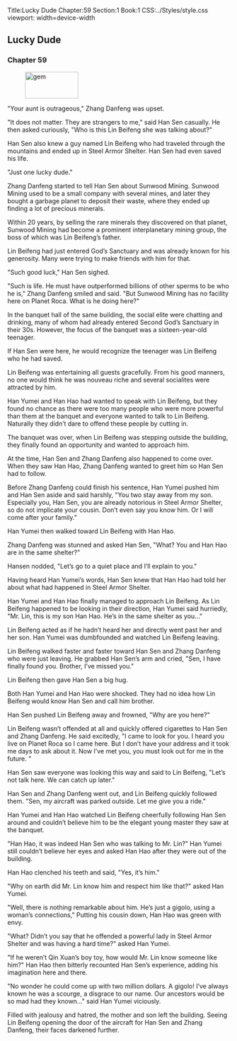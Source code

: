Title:Lucky Dude
Chapter:59
Section:1
Book:1
CSS:../Styles/style.css
viewport: width=device-width

## Lucky Dude
### Chapter 59

<figure>
	<img src="../Images/gem.gif" alt="gem" id="gem" width="120" height="60" />
</figure>


"Your aunt is outrageous," Zhang Danfeng was upset.

"It does not matter. They are strangers to me," said Han Sen casually. He then asked curiously, "Who is this Lin Beifeng she was talking about?"

Han Sen also knew a guy named Lin Beifeng who had traveled through the mountains and ended up in Steel Armor Shelter. Han Sen had even saved his life.

"Just one lucky dude."

Zhang Danfeng started to tell Han Sen about Sunwood Mining. Sunwood Mining used to be a small company with several mines, and later they bought a garbage planet to deposit their waste, where they ended up finding a lot of precious minerals.

Within 20 years, by selling the rare minerals they discovered on that planet, Sunwood Mining had become a prominent interplanetary mining group, the boss of which was Lin Beifeng’s father.

Lin Beifeng had just entered God’s Sanctuary and was already known for his generosity. Many were trying to make friends with him for that.

"Such good luck," Han Sen sighed.

"Such is life. He must have outperformed billions of other sperms to be who he is," Zhang Danfeng smiled and said. "But Sunwood Mining has no facility here on Planet Roca. What is he doing here?"

In the banquet hall of the same building, the social elite were chatting and drinking, many of whom had already entered Second God’s Sanctuary in their 30s. However, the focus of the banquet was a sixteen-year-old teenager.

If Han Sen were here, he would recognize the teenager was Lin Beifeng who he had saved.

Lin Beifeng was entertaining all guests gracefully. From his good manners, no one would think he was nouveau riche and several socialites were attracted by him.

Han Yumei and Han Hao had wanted to speak with Lin Beifeng, but they found no chance as there were too many people who were more powerful than them at the banquet and everyone wanted to talk to Lin Beifeng. Naturally they didn’t dare to offend these people by cutting in.

The banquet was over, when Lin Beifeng was stepping outside the building, they finally found an opportunity and wanted to approach him.

At the time, Han Sen and Zhang Danfeng also happened to come over. When they saw Han Hao, Zhang Danfeng wanted to greet him so Han Sen had to follow.

Before Zhang Danfeng could finish his sentence, Han Yumei pushed him and Han Sen aside and said harshly, "You two stay away from my son. Especially you, Han Sen, you are already notorious in Steel Armor Shelter, so do not implicate your cousin. Don’t even say you know him. Or I will come after your family."

Han Yumei then walked toward Lin Beifeng with Han Hao.

Zhang Danfeng was stunned and asked Han Sen, "What? You and Han Hao are in the same shelter?"

Hansen nodded, "Let’s go to a quiet place and I’ll explain to you."

Having heard Han Yumei’s words, Han Sen knew that Han Hao had told her about what had happened in Steel Armor Shelter.

Han Yumei and Han Hao finally managed to approach Lin Beifeng. As Lin Beifeng happened to be looking in their direction, Han Yumei said hurriedly, "Mr. Lin, this is my son Han Hao. He’s in the same shelter as you..."

Lin Beifeng acted as if he hadn’t heard her and directly went past her and her son. Han Yumei was dumbfounded and watched Lin Beifeng leaving.

Lin Beifeng walked faster and faster toward Han Sen and Zhang Danfeng who were just leaving. He grabbed Han Sen’s arm and cried, "Sen, I have finally found you. Brother, I’ve missed you."

Lin Beifeng then gave Han Sen a big hug.

Both Han Yumei and Han Hao were shocked. They had no idea how Lin Beifeng would know Han Sen and call him brother.

Han Sen pushed Lin Beifeng away and frowned, "Why are you here?"

Lin Beifeng wasn’t offended at all and quickly offered cigarettes to Han Sen and Zhang Danfeng. He said excitedly, "I came to look for you. I heard you live on Planet Roca so I came here. But I don’t have your address and it took me days to ask about it. Now I’ve met you, you must look out for me in the future. "

Han Sen saw everyone was looking this way and said to Lin Beifeng, "Let’s not talk here. We can catch up later."

Han Sen and Zhang Danfeng went out, and Lin Beifeng quickly followed them. "Sen, my aircraft was parked outside. Let me give you a ride."

Han Yumei and Han Hao watched Lin Beifeng cheerfully following Han Sen around and couldn’t believe him to be the elegant young master they saw at the banquet.

"Han Hao, it was indeed Han Sen who was talking to Mr. Lin?" Han Yumei still couldn’t believe her eyes and asked Han Hao after they were out of the building.

Han Hao clenched his teeth and said, "Yes, it’s him."

"Why on earth did Mr. Lin know him and respect him like that?" asked Han Yumei.

"Well, there is nothing remarkable about him. He’s just a gigolo, using a woman’s connections," Putting his cousin down, Han Hao was green with envy.

"What? Didn’t you say that he offended a powerful lady in Steel Armor Shelter and was having a hard time?" asked Han Yumei.

"If he weren’t Qin Xuan’s boy toy, how would Mr. Lin know someone like him?" Han Hao then bitterly recounted Han Sen’s experience, adding his imagination here and there.

"No wonder he could come up with two million dollars. A gigolo! I’ve always known he was a scourge, a disgrace to our name. Our ancestors would be so mad had they known..." said Han Yumei viciously.

Filled with jealousy and hatred, the mother and son left the building. Seeing Lin Beifeng opening the door of the aircraft for Han Sen and Zhang Danfeng, their faces darkened further.